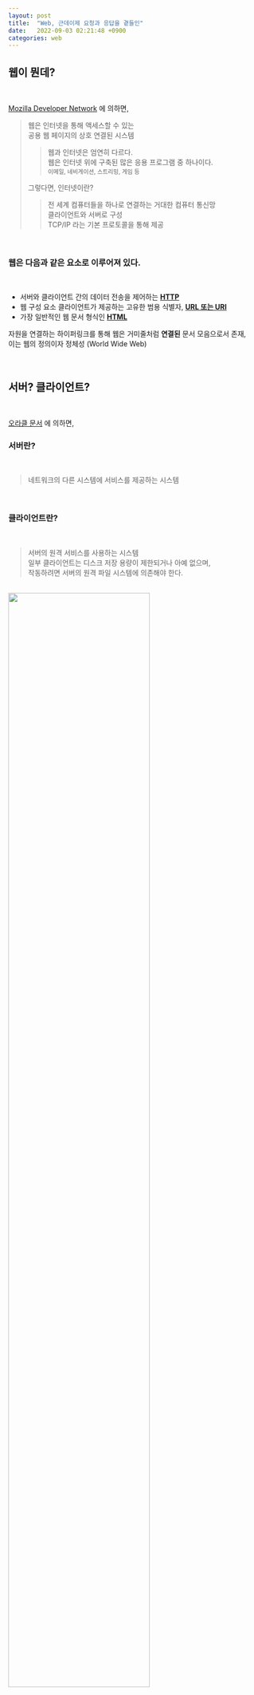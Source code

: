 ```yaml
---
layout: post
title:  "Web, 근데이제 요청과 응답을 곁들인"
date:   2022-09-03 02:21:48 +0900
categories: web
---
```


## 웹이 뭔데?

<br/>

[Mozilla Developer Network](https://developer.mozilla.org/en-US/docs/Glossary/World_Wide_Web) 에 의하면,  
> 웹은 인터넷을 통해 액세스할 수 있는  
> 공용 웹 페이지의 상호 연결된 시스템
> > 웹과 인터넷은 엄연히 다르다.  
> > 웹은 인터넷 위에 구축된 많은 응용 프로그램 중 하나이다.  
> > <sub>이메일, 네비게이션, 스트리밍, 게임 등</sub>
> 
> 그렇다면, 인터넷이란?
> > 전 세계 컴퓨터들을 하나로 연결하는 거대한 컴퓨터 통신망  
> > 클라이언트와 서버로 구성  
> > TCP/IP 라는 기본 프로토콜을 통해 제공

<br/>

### 웹은 다음과 같은 요소로 이루어져 있다.

<br/>

* 서버와 클라이언트 간의 데이터 전송을 제어하는 [**HTTP**]()
* 웹 구성 요소 클라이언트가 제공하는 고유한 범용 식별자, [**URL 또는 URI**]()
* 가장 일반적인 웹 문서 형식인 [**HTML**]()
  
자원을 연결하는 하이퍼링크를 통해 웹은 거미줄처럼 **연결된** 문서 모음으로서 존재,  
이는 웹의 정의이자 정체성 (World Wide Web)

<br/>

## 서버? 클라이언트?

<br/>

[오라클 문서](https://docs.oracle.com/cd/E19455-01/805-7228/6j6q7ueov/index.html) 에 의하면,

### 서버란?

<br/>

> 네트워크의 다른 시스템에 서비스를 제공하는 시스템

<br/>

### 클라이언트란?

<br/>

> 서버의 원격 서비스를 사용하는 시스템   
> 일부 클라이언트는 디스크 저장 용량이 제한되거나 아예 없으며,  
> 작동하려면 서버의 원격 파일 시스템에 의존해야 한다.

<br/>

<img src="https://user-images.githubusercontent.com/47032054/188311212-5d19abc6-9b3b-4872-a98a-f18583d8ada6.png" width="75%" height="75%">

<br/>

## HTTP?

<br/>

[Mozilla Developer Network](https://developer.mozilla.org/en-US/docs/Glossary/HTTP) 및 [W3Schools](https://www.w3schools.com/tags/ref_httpmethods.asp) 에 의하면,

> Hypertext Transfer Protocol  
> > 웹에서 하이퍼미디어 문서를 전송할 수 있도록 하는 기본 네트워크 프로토콜  
> > 서버가 클라이언트 상태를 보존하지 않음  
> > 기본적으로 연결을 유지하지 않음(리소스 절약) 
> > 클라이언트와 서버 간에 요청-응답 프로토콜로 작동(단방향 통신)  
> > > 클라이언트가 서버에 HTTP 요청을 보내면  
> > > 서버가 클라이언트에 응답을 반환한다.  
> > > 이때, 응답에는 상태 정보가 포함되어 있다.  
> > > 요청 및 요청된 내용을 포함할 수도 있다.
 
<br/>

<img src="https://user-images.githubusercontent.com/47032054/188497180-f1568d4d-dfb1-4b19-8e44-e7187a6b359c.png" width="75%" height="75%">

<br/>

### 요청 및 응답

<br/>

HTTP 요청과 응답의 구조는 서로 닮았으며, 그 구조는 다음과 같다.

1. **시작 줄(start-line)** 에는 실행되어야 할 요청, 또은 요청 수행에 대한 성공 또는 실패가 한 줄로 기록되어 있다.
2. 옵션으로 **HTTP 헤더 세트** 가 들어가는데, 요청에 대한 설명, 혹은 메시지 본문에 대한 설명이 들어있다.
3. 요청에 대한 모든 메타 정보가 전송되었음을 알리는 빈 줄(blank line)이 삽입된다.
4. 요청과 관련된 내용(HTML 폼 콘텐츠 등)이 옵션으로 들어가거나, 응답과 관련된 문서(document)가 들어있다.  
   **본문** 의 존재 유무 및 크기는 첫 줄과 HTTP 헤더에 있다.

HTTP 메시지의 시작 줄과 HTTP 헤더를 묶어서 **요청 헤드(head)** 라고 부르며,  
HTTP 메시지의 페이로드는 **본문(body)** 이라고 한다.

<br/>

### 요청 - 시작 줄

<br/>

HTTP 요청은 서버가 특정 동작을 취하게끔 만들기 위해 클라이언트에서 전송하는 메시지이며,  
시작 줄은 다음과 같이 세 가지 요소로 이루어져 있다.  

<br/>

* [HTTP 메서드](https://www.w3schools.com/tags/ref_httpmethods.asp)  
   영어 동사(GET, PUT,POST) 혹은 명사(HEAD, OPTIONS)를 사용  
   **`GET`**, **`POST`**, `PUT`, `HEAD`, `DELETE`,  
  `PATCH`, `OPTIONS`, `CONNECT`, `TRACE`  
   ex) `GET` 은 리소스를 클라이언트로 가져다 달라는 뜻   
   `POST` 는 데이터가 서버로 들어가야 함을 의미

<br/>

* 요청 타겟  
   주로 URL, 또는 프로토콜, 포트, 도메인의 절대 경로로 나타낼 수도 있으며  
   요청 타겟 포맷은 HTTP 메소드에 따라 달라진다.
   * origin 형식  
     끝에 `?`와 쿼리 문자열이 붙는 절대 경로  
     이는 가장 일반적인 형식이며, `GET`, `POST`, `HEAD`, `OPTIONS` 메서드와 함께 사용
   * absolute 형식  
     완전한 URL 형식  
     프록시에 연결하는 경우 대부분 `GET` 과 함께 사용  
   * authority 형식  
     도메인 이름 및 옵션 포트 <sub>(`:`가 앞에 붙는다.)</sub> 로 이루어진 URL의 authority component  
     HTTP 터널을 구축하는 경우에만 `CONNECT` 와 함께 사용
   * asterisk 형식  
     `OPTIONS` 와 함께 `*` 하나로 간단하게 서버 전체를 나타냄

<br/>

* HTTP 버전  
   메시지의 남은 구조를 결정  
   응답 메시지에서 써야 할 HTTP 버전을 알려주는 역할

<br/>

### 요청 - 헤더

<br/>

요청에 들어가는 HTTP 헤더는 HTTP 헤더의 기본 구조를 따른다.  
대소문자 구분없는 문자열 다음에 :` 이 붙으며, 그 뒤에 오는 값은 헤더에 따라 달라진다.  
헤더는 값까지 포함해 한 줄로 구성되지만 꽤 길어질 수 있다.

다양한 종류의 요청 헤더가 있는데, 이들은 다음과 같이 몇몇 그룹으로 나눌 수 있다.

General 헤더: Via와 같은 헤더는 메시지 전체에 적용된다.  

Request 헤더: User-Agent (en-US), Accept-Type와 같은 헤더는 요청의 내용을 좀 더 구체화 시키고(Accept-Language), 컨텍스를 제공하기도 하며(Referer), 조건에 따른 제약 사항을 가하기도 하면서(If-None) 요청 내용을 수정한다.
Entity 헤더: Content-Length와 같은 헤더는 요청 본문에 적용된다. 당연히 요청 내에 본문이 없는 경우 entity 헤더는 전송되지 않는다.

<br/>

### 요청 - 본문

<br/>

본문은 요청의 마지막 부분에 들어가지만, 모든 요청에 본문이 들어가지는 않는다.  
`GET`, `HEAD`, `DELETE`, `OPTIONS` 처럼 리소스를 가져오는 요청은 보통 본문이 필요 없다.  
(HTML 폼 데이터를 포함하는) `POST` 요청일 경우 업데이트를 하기 위해 서버에 데이터를 전송한다.

넓게 보면 본문은 두가지 종류로 나뉜다.

단일-리소스 본문(single-resource bodies): 헤더 두 개(Content-Type와 Content-Length)로 정의된 단일 파일로 구성된다.  
다중-리소스 본문(multiple-resource bodies): 멀티파트 본문으로 구성되는 다중 리소스 본문에서는 파트마다 다른 정보를 지니게 된다.  
보통 HTML 폼과 관련이 있다.

<br/>

### 응답 - 상태 줄

<br/>

HTTP 응답의 시작 줄은 상태 줄(status line)이라고 불린다.  

ex) `HTTP/1.1` `404` `Not Found.`

**프로토콜 버전** : `HTTP/1.1`  
**[상태 코드](https://www.w3schools.com/tags/ref_httpmessages.asp)** : 요청의 성공 여부, `404`  
**상태 텍스트** : 상태 코드에 대한 설명, `Not Found.`  

<br/>

### 응답 - 헤더

<br/>

응답에 들어가는 HTTP 헤더는 다른 헤더와 동일한 구조를 따른다.  
대소문자를 구분하지 않는 문자열 다음에 `:` 이 오며, 그 뒤에 오는 값은 구조가 헤더에 따라 달라진다.  
헤더는 값을 포함해 전체를 한 줄로 표시한다.

General 헤더: Via와 같은 헤더는 메시지 전체에 적용된다.  
Response 헤더: Vary와 Accept-Ranges와 같은 헤더는 상태 줄에 미처 들어가지 못했던 서버에 대한 추가 정보를 제공한다.
Entity 헤더: Content-Length와 같은 헤더는 요청 본문에 적용된다. 당연히 요청 내에 본문이 없는 경우 entity 헤더는 전송되지 않는다.

<br/>

### 응답 - 본문

<br/>

본문은 응답의 마지막 부분에 들어가며, 201, 204과 같은 상태 코드를 가진 응답에는 보통 본문이 없다.  

넓게 보면 본문은 세가지 종류로 나뉜다.

이미 길이가 알려진 단일 파일로 구성된 단일-리소스 본문: 헤더 두개(Content-Type와 Content-Length)로 정의한다.  
길이를 모르는 단일 파일로 구성된 단일-리소스 본문: Transfer-Encoding가 chunked로 설정되어 있으며, 파일은 청크로 나뉘어 인코딩 되어 있다.  
서로 다른 정보를 담고 있는 멀티파트로 이루어진 다중 리소스 본문: 이 경우는 상대적으로 위의 두 경우에 비해 보기 힘들다.  

<br/>

## URL? URI?

<br/>

> **U**niform **R**esource **I**dentifier
> > 인터넷에 존재하는 각종 정보들의 유일한 이름이나 위치를 표시하는 식별자  
> > URI 에는 고유한 위치를 표시하는 URL 과 고유한 이름을 표시하는 URN 이 있다.  
> 
> `scheme`://`host` `:port`/`path`?`query`  
> > `scheme` : 인터넷 서비스 유형 (http, https 등)  
> > `host` : 웹 서버, 내부적으로 도메인을 ip주소로 변환하여 인식    
> > `port` : 호스트의 포트번호 (80, 443 등, 브라우저에서 생략)  
> > `path` : 서버 경로 (생략된 경우: 사이트의 루트 디렉터리)  
> > `query` : 쿼리 데이터를 path 로 전달  

> **U**niform **R**esource **L**ocator  
> 네트워크 상에서 자원이 어디 있는지를 알려주기 위한 규약
> > 웹 브라우저는 URL을 사용하여 웹 서버에서 페이지를 요청한다.
> 
> `scheme`://`prefix.domain` `:port`/`path`/`filename`  
> > `prefix` : 도메인 접두사 (http 의 기본값은 www)  
> > `domain` : 인터넷 도메인 이름 (w3schools.com)  
> > `filename` : 문서 또는 리소스의 이름  

> **U**niform **R**esource **N**ames  
> > 웹 문서의 물리적인 위치와 상관없이 웹 문서 자체를 지시  
> > URN은 URL과는 달리 정보의 실제위치에 관계없이 해당 정보에 접근 가능  
> 
> `urn`:`[namespace identifier]`:`[namespace specific string]`
> > `urn` : 형식 지정, 나는 `urn` 이다.  
> > ex) urn:isbn:096139210x

<br/>

## HTML?

<br/>

[W3Schools](https://www.w3schools.com/html/html_intro.asp) 에 따르면,  

> **H**yper **T**ext **M**arkup **L**anguage  
> > 웹 페이지를 만들기 위한 표준 마크업 언어  
> > > 마크업 언어?  
> 태그 등을 이용하여 문서나 데이터의 구조를 명기하는 언어  
> 
> HTML 은...
> > 웹 페이지의 구조를 설명한다.  
> > elements 로 구성되어 있다.  
> > elements 는 브라우저에 내용을 표시하는 방법을 알려준다.  
> > elements 는 content 레이블을 지정한다. <sub>(`head`, `title` 등)</sub>
> 
> HTML 문서를 웹 브라우저가 읽고 표시한다.  
> HTML 태그는 직접 표시되지 않지만, 문서를 표시하는 방법을 결정하는 데 사용한다.

<br/>

### HTML 샘플 문서

<br/>

~~~html
<!DOCTYPE html>
<html>
<head>
<title>Page Title</title>
</head>
<body>

<h1>My First Heading</h1>
<p>My first paragraph.</p>

</body>
</html>
~~~

> `<!DOCTYPE html>` :  이 문서는 HTML5 문서  
> `<html>` : HTML의 루트 요소 페이지  
> `<head>` : HTML 페이지에 대한 메타 정보  
> `<title>` : HTML 페이지의 제목  
> `<body>` : 문서의 본문, 보여지는 모든 내용  
> `<h1>` : 큰 제목 (heading)  
> `<p>` : 단락 (paragraph)  


<!--
## TCP? UDP?

## API?

## REST?

## 파싱? 크롤링?
-->
